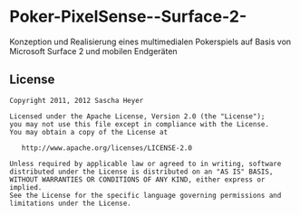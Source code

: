 Poker-PixelSense--Surface-2-
============================

Konzeption und Realisierung eines multimedialen Pokerspiels auf Basis von Microsoft Surface 2 und mobilen Endgeräten

## License

    Copyright 2011, 2012 Sascha Heyer

    Licensed under the Apache License, Version 2.0 (the "License");
    you may not use this file except in compliance with the License.
    You may obtain a copy of the License at

       http://www.apache.org/licenses/LICENSE-2.0

    Unless required by applicable law or agreed to in writing, software
    distributed under the License is distributed on an "AS IS" BASIS,
    WITHOUT WARRANTIES OR CONDITIONS OF ANY KIND, either express or implied.
    See the License for the specific language governing permissions and
    limitations under the License.

